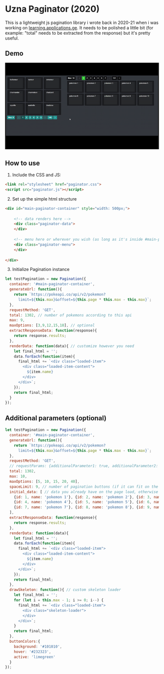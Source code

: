 # Uzna Paginator (2020)

This is a lightweight js pagination library i wrote back in 2020-21 when i was working on [learning.applications.ge](https://learning.applications.ge/module/Laravel).
It needs to be polished a little bit (for example: "total" needs to be extracted from the response) but it's pretty useful.

## Demo
![Demo Gif](images/demo.gif)

## How to use

1. Include the CSS and JS:
```html
<link rel="stylesheet" href="paginator.css">
<script src="paginator.js"></script>
```

2. Set up the simple html structure
```html
<div id="main-paginator-container" style="width: 500px;">	
    
    <!-- data renders here -->
    <div class="paginator-data">
    </div>

    <!-- menu here or wherever you wish (as long as it's inside #main-paginator-container) -->
    <div class="paginator-menu">
    </div>
    
</div>
```

3. Initialize Pagination instance

```js
let testPagination = new Pagination({
  container: '#main-paginator-container',
  generateUrl: function(){
    return `https://pokeapi.co/api/v2/pokemon?
      limit=${this.max}&offset=${this.page * this.max - this.max}`;
  },
  requestMethod: 'GET',
  total: 1302, // number of pokemons according to this api
  max: 9,
  maxOptions: [3,9,12,15,18], // optional
  extractResponseData: function(response){
    return response.results;
  },
  renderData: function(data){ // customize however you need
    let final_html = '';
    data.forEach(function(item){
      final_html += `<div class="loaded-item">
        <div class="loaded-item-content">
          ${item.name}
        </div>
      </div>`;
    });
    return final_html;
  }
});
```





## Additional parameters (optional)


```js
let testPagination = new Pagination({
  container: '#main-paginator-container',
  generateUrl: function(){
    return `https://pokeapi.co/api/v2/pokemon?
      limit=${this.max}&offset=${this.page * this.max - this.max}`;
  },
  requestMethod: 'GET',
  // requestParams: {additionalParameter1: true, additionalParameter2: false} // for POST
  total: 1302,
  max: 10,
  maxOptions: [5, 10, 15, 20, 40],
  spaceLimit: 9, // number of pagination buttons (if it can fit on the screen)
  initial_data: [ // data you already have on the page load, otherwise the class will make request to api on page 1 to load initial data.
    {id: 1, name: 'pokemon 1'}, {id: 2, name: 'pokemon 2'}, {id: 3, name: 'pokemon 3'}, 
    {id: 4, name: 'pokemon 4'}, {id: 5, name: 'pokemon 5'}, {id: 6, name: 'pokemon 6'}, 
    {id: 7, name: 'pokemon 7'}, {id: 8, name: 'pokemon 8'}, {id: 9, name: 'pokemon 9'}, {id: 9, name: 'pokemon 10'}
  ],
  extractResponseData: function(response){
    return response.results;
  },
  renderData: function(data){
    let final_html = '';
    data.forEach(function(item){
      final_html += `<div class="loaded-item">
        <div class="loaded-item-content">
          ${item.name}
        </div>
      </div>`;
    });
    return final_html;
  },
  drawSkeleton: function(){ // custom skeleton loader
    let final_html = '';
    for (let i = this.max - 1; i >= 0; i--) {
      final_html += `<div class="loaded-item">
        <div class="skeleton-loader">
        </div>
      </div>`;
    }
    return final_html;
  },
  buttonColors:{
    background: '#101010',
    hover: '#232323',
    active: 'limegreen'
  }
});
```
